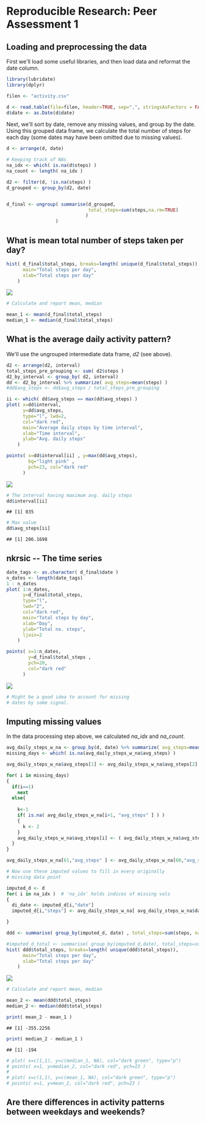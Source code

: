 # Reproducible Research: Peer Assessment 1


## Loading and preprocessing the data

First we'll load some useful libraries, and then load data and
reformat the date column. 


```r
library(lubridate)
library(dplyr)

filen <- "activity.csv"

d <- read.table(file=filen, header=TRUE, sep=",", stringsAsFactors = FALSE)
d$date <- as.Date(d$date)
```
Next, we'll sort by date, remove any missing values, and group by the date. 
Using this grouped data frame, we calculate the total number of steps for 
each day (some dates may have been omitted due to missing values). 


```r
d <- arrange(d, date)

# Keeping track of NAs
na_idx <- which( is.na(d$steps) )
na_count <- length( na_idx )

d2 <- filter(d, !is.na(steps) )
d_grouped <- group_by(d2, date)


d_final <- ungroup( summarise(d_grouped, 
                              total_steps=sum(steps,na.rm=TRUE)
                             )
                  )
```

## What is mean total number of steps taken per day?


```r
hist( d_final$total_steps, breaks=length( unique(d_final$total_steps)),
      main="Total steps per day", 
      xlab="Total steps per day"
    )
```

![](PA1_template_files/figure-html/unnamed-chunk-3-1.png)

```r
# Calculate and report mean, median

mean_1 <- mean(d_final$total_steps)
median_1 <- median(d_final$total_steps)
```

## What is the average daily activity pattern?

We'll use the ungrouped intermediate data frame, _d2_ (see above).


```r
d2 <- arrange(d2, interval)
total_steps_pre_grouping <- sum( d2$steps )
d2_by_interval <- group_by( d2, interval)
dd <- d2_by_interval %>% summarize( avg_steps=mean(steps) )
#dd$avg_steps <- dd$avg_steps / total_steps_pre_grouping 

ii <- which( dd$avg_steps == max(dd$avg_steps) )
plot( x=dd$interval, 
      y=dd$avg_steps, 
      type="l", lwd=2, 
      col="dark red",
      main="Average daily steps by time interval", 
      xlab="Time interval", 
      ylab="Avg. daily steps"
    )

points( x=dd$interval[ii] , y=max(dd$avg_steps), 
        bg="light pink" ,
        pch=23, col="dark red" 
      )
```

![](PA1_template_files/figure-html/unnamed-chunk-4-1.png)

```r
# The interval having maximum avg. daily steps
dd$interval[ii]
```

```
## [1] 835
```

```r
# Max value
dd$avg_steps[ii]
```

```
## [1] 206.1698
```

## nkrsic -- The time series


```r
date_tags <- as.character( d_final$date )
n_dates <- length(date_tags)
1 : n_dates
plot( 1:n_dates, 
      y=d_final$total_steps, 
      type="l", 
      lwd="2", 
      col="dark red", 
      main="Total steps by day",
      xlab="Day",
      ylab="Total no. steps", 
      ljoin=2
    )

points( x=1:n_dates, 
        y=d_final$total_steps , 
        pch=20,
        col="dark red"
      )    
```

![](PA1_template_files/figure-html/unnamed-chunk-5-1.png)

```r
# Might be a good idea to account for missing
# dates by some signal. 
```


## Imputing missing values

In the data processing step above, we calculated _na_idx_ and _na_count_.


```r
avg_daily_steps_w_na <- group_by(d, date) %>% summarize( avg_steps=mean(steps, na.rm=FALSE) )
missing_days <- which( is.na(avg_daily_steps_w_na$avg_steps) )

avg_daily_steps_w_na$avg_steps[1] <- avg_daily_steps_w_na$avg_steps[2]

for( i in missing_days)
{
  if(i==1)
    next
  else{
    
    k<-1
    if( is.na( avg_daily_steps_w_na[i+1, "avg_steps" ] ) )
    {
      k <- 2
    }      
    avg_daily_steps_w_na$avg_steps[i] <- ( avg_daily_steps_w_na$avg_steps[i+k] +                                                          avg_daily_steps_w_na$avg_steps[i-1] ) / 2
  }
}  

avg_daily_steps_w_na[61,"avg_steps" ] <- avg_daily_steps_w_na[60,"avg_steps" ]

# Now use these imputed values to fill in every originally 
# missing data point

imputed_d <- d
for( i in na_idx )  # 'na_idx' holds indices of missing vals
{
  di_date <- imputed_d[i,"date"]
  imputed_d[i,"steps"] <- avg_daily_steps_w_na[ avg_daily_steps_w_na$date == di_date ,"avg_steps" ] 

}  

ddd <- summarise( group_by(imputed_d, date) , total_steps=sum(steps, na.rm=FALSE) )

#imputed_d_total <- summarise( group_by(imputed_d,date), total_steps=sum(steps))
hist( ddd$total_steps, breaks=length( unique(ddd$total_steps)),
      main="Total steps per day", 
      xlab="Total steps per day"
    )
```

![](PA1_template_files/figure-html/unnamed-chunk-6-1.png)

```r
# Calculate and report mean, median

mean_2 <- mean(ddd$total_steps)
median_2 <- median(ddd$total_steps)

print( mean_2 - mean_1 )
```

```
## [1] -355.2256
```

```r
print( median_2 - median_1 )
```

```
## [1] -194
```

```r
# plot( x=c(1,1), y=c(median_1, NA), col="dark green", type="p")
# points( x=1, y=median_2, col="dark red", pch=23 )
# 
# plot( x=c(1,1), y=c(mean_1, NA), col="dark green", type="p")
# points( x=1, y=mean_2, col="dark red", pch=23 )
```


## Are there differences in activity patterns between weekdays and weekends?
